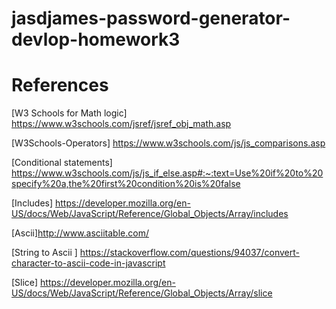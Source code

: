 # jasdjames-password-generator-devlop-homework3

# References 

[W3 Schools for Math logic] https://www.w3schools.com/jsref/jsref_obj_math.asp

[W3Schools-Operators] https://www.w3schools.com/js/js_comparisons.asp

[Conditional statements] https://www.w3schools.com/js/js_if_else.asp#:~:text=Use%20if%20to%20specify%20a,the%20first%20condition%20is%20false

[Includes] https://developer.mozilla.org/en-US/docs/Web/JavaScript/Reference/Global_Objects/Array/includes

[Ascii]http://www.asciitable.com/

[String to Ascii ] https://stackoverflow.com/questions/94037/convert-character-to-ascii-code-in-javascript 

[Slice] https://developer.mozilla.org/en-US/docs/Web/JavaScript/Reference/Global_Objects/Array/slice 